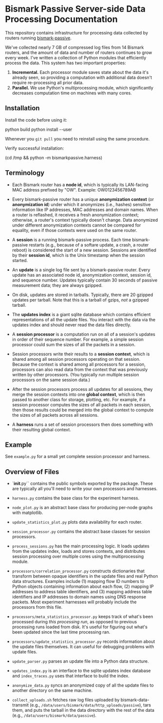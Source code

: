 Bismark Passive Server-side Data Processing Documentation
=========================================================

This repository contains infrastructure for processing data collected by
routers running [bismark-passive](https://github.com/sburnett/bismark-passive).

We've collected nearly 7 GB of compressed log files from 14 Bismark routers, and
the amount of data and number of routers continues to grow every week. I've
written a collection of Python modules that efficiently process the data. This
system has two important properties:

1. **Incremental.** Each processor module saves state about the data it's
   already seen, so providing a computation with additional data doesn't require
   re-processing all prior data.
2. **Parallel.** We use Python's multiprocessing module, which significantly
   decreases computation time on machines with many cores.

Installation
------------

Install the code before using it:

 python build
 python install --user

Whenever you `git pull` you need to reinstall using the same procedure.

Verify successful installation:

 (cd /tmp && python -m bismarkpassive.harness)

Terminology
-----------

* Each Bismark router has a **node id**, which is typically its LAN-facing MAC
  address prefixed by "OW". Example: OW0123456789AB
* Every bismark-passive router has a unique **anonymization context** (or
  **anonymization id**) under which it anonymizes (i.e., hashes) sensitive
  information like IP addresses, MAC addresses and domain names. When a router
  is reflashed, it receives a fresh anonymization context; otherwise, a router's
  context typically doesn't change. Data anonymized under different
  anonymization contexts cannot be compared for equality, even if those contexts
  were used on the same router.
* A **session** is a running bismark-passive process. Each time bismark-passive
  restarts (e.g., because of a softare update, a crash, a router reboot) is
  considered the start of a new session. Sessions are identified by their
  **session id**, which is the Unix timestamp when the session started.
* An **update** is a single log file sent by a bismark-passive router. Every
  update has an associated node id, anonymization context, session id, and
  sequence number. Updates typically contain 30 seconds of passive measurement
  data; they are always gzipped.
* On disk, updates are stored in tarballs. Typically, there are 20 gzipped
  updates per tarball. Note that this is a tarball of gzips, *not* a gzipped
  tarball.
* The **updates index** is a giant sqlite database which contains efficient
  representations of all the update files. You interact with the data via the
  updates index and should never read the data files directly.

* A **session processor** is a computation run on all of a session's updates in
  order of their sequence number. For example, a simple session processor could
  sum the sizes of all the packets in a session.
* Session processors write their results to a **session context**, which is
  shared among all session processors operating on that session. Because the
  context is shared among all processors for a session, processors can also read
  data from the context that was previously written by other processors. (You
  typically run multiple session processors on the same session data.)
* After the session processors process all updates for all sessions, they merge
  the session contexts into one **global context**, which is then passed to
  another class for storage, plotting, etc. For example, if a session processor
  computes the sizes of all packets in each session, then those results could be
  merged into the global context to compute the sizes of all packets across all
  sessions.
* A **harness** runs a set of session processors then does something with their
  resulting global context.

Example
-------

See `example.py` for a small yet complete session processor and harness.

Overview of Files
-----------------

* `__init__.py`` contains the public symbols exported by the package. These are
  typically all you'll need to write your own processors and harnesses.
* `harness.py` contains the base class for the experiment harness.
* `node_plot.py` is an abstract base class for producing per-node graphs with matplotlib.
* `update_statistics_plot.py` plots data availability for each router.

* `session_processor.py` contains the abstract base classes for session processors.
* `process_sessions.py` has the main processing logic. It loads updates from
  the updates index, loads and stores contexts, and distributes session
  processing over multiple cores using the multiprocessing module.

* `processors/correlation_processor.py` constructs dictionaries that transform
  between opaque identifiers in the update files and real Python data
  structures.  Examples include (1) mapping flow ID numbers to Python objects
  containing information about each flow, (2) mapping IP addresses to address
  table identifiers, and (3) mapping address table identifiers and IP addresses
  to domain names using DNS response packets. Most experiment harnesses will
  probably include the processors from this file.
* `processors/meta_statistics_processor.py` keeps track of what's been processed
  during *this processing run*, as opposed to previous processing runs loaded
  from disk. It's useful for figuring out what's been updated since the last
  time processing ran.
* `processors/update_statistics_processor.py` records information about the
  update files themselves. It can useful for debugging problems with update
  files.

* `update_parser.py` parses an update file into a Python data structure.
* `updates_index.py` is an interface to the sqlite updates index database and
  `index_traces.py` uses that interface to build the index.
* `anonymize_data.py` syncs an anonymized copy of all the update files to
  another directory on the same machine.
* `collect_uploads.sh` fetches raw log files uploaded by bismark-data-transmit
  (e.g., `/data/users/bismark/data/http_uploads/passive`), tars them, and puts
  the tarball in the data directory with the rest of the data (e.g.,
  `/data/users/bismark/data/passive`).
